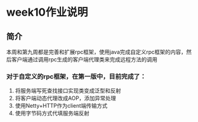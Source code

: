 # week10作业说明

## 简介
本周和第九周都是完善和扩展rpc框架，使用java完成自定义rpc框架的内容，然后客户端通过调用rpc生成的客户端代理类来完成远程方法的调用

### 对于自定义的rpc框架，在第一版中，目前完成了：
1. 将服务端写死查找接口实现类变成泛型和反射
2. 将客户端动态代理改成AOP，添加异常处理
3. 使用Netty+HTTP作为client端传输方式
4. 使用字节码方式代填服务端反射